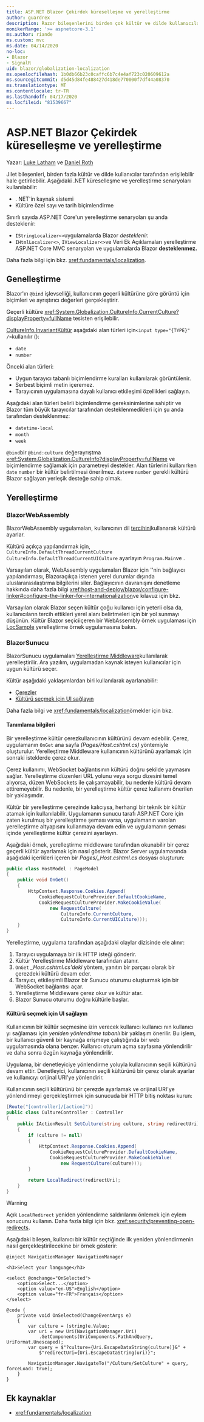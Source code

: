 ```yaml
---
title: ASP.NET Blazor Çekirdek küreselleşme ve yerelleştirme
author: guardrex
description: Razor bileşenlerini birden çok kültür ve dilde kullanıcılar için nasıl erişilebilir hale getirebileceğimi öğrenin.
monikerRange: '>= aspnetcore-3.1'
ms.author: riande
ms.custom: mvc
ms.date: 04/14/2020
no-loc:
- Blazor
- SignalR
uid: blazor/globalization-localization
ms.openlocfilehash: 1b0db66b23c0caffc6b7c4e4af723c020609612a
ms.sourcegitcommit: d5d45d84fe488427d418de770000f7df44a08370
ms.translationtype: MT
ms.contentlocale: tr-TR
ms.lasthandoff: 04/17/2020
ms.locfileid: "81539667"
---
```

# <a name="aspnet-core-opno-locblazor-globalization-and-localization"></a>ASP.NET Blazor Çekirdek küreselleşme ve yerelleştirme

Yazar: [Luke Latham](https://github.com/guardrex) ve [Daniel Roth](https://github.com/danroth27)

Jilet bileşenleri, birden fazla kültür ve dilde kullanıcılar tarafından erişilebilir hale getirilebilir. Aşağıdaki .NET küreselleşme ve yerelleştirme senaryoları kullanılabilir:

* . NET'in kaynak sistemi
* Kültüre özel sayı ve tarih biçimlendirme

Sınırlı sayıda ASP.NET Core'un yerelleştirme senaryoları şu anda desteklenir:

* `IStringLocalizer<>`uygulamalarda Blazor *desteklenir.*
* `IHtmlLocalizer<>`, `IViewLocalizer<>`ve Veri Ek Açıklamaları yerelleştirme ASP.NET Core MVC senaryoları ve uygulamalarda Blazor **desteklenmez.**

Daha fazla bilgi için bkz. <xref:fundamentals/localization>.

## <a name="globalization"></a>Genelleştirme

Blazor'ın `@bind` işlevselliği, kullanıcının geçerli kültürüne göre görüntü için biçimleri ve ayrıştırıcı değerleri gerçekleştirir.

Geçerli kültüre <xref:System.Globalization.CultureInfo.CurrentCulture?displayProperty=fullName> tesisten erişilebilir.

[CultureInfo.InvariantKültür](xref:System.Globalization.CultureInfo.InvariantCulture) aşağıdaki alan türleri için`<input type="{TYPE}" />`kullanılır ():

* `date`
* `number`

Önceki alan türleri:

* Uygun tarayıcı tabanlı biçimlendirme kuralları kullanılarak görüntülenir.
* Serbest biçimli metin içeremez.
* Tarayıcının uygulamasına dayalı kullanıcı etkileşimi özellikleri sağlayın.

Aşağıdaki alan türleri belirli biçimlendirme gereksinimlerine sahiptir ve Blazor tüm büyük tarayıcılar tarafından desteklenmedikleri için şu anda tarafından desteklenmez:

* `datetime-local`
* `month`
* `week`

`@bind`bir `@bind:culture` değerayrıştma <xref:System.Globalization.CultureInfo?displayProperty=fullName> ve biçimlendirme sağlamak için parametreyi destekler. Alan türlerini kullanırken `date` `number` bir kültür belirtilmesi önerilmez. `date`ve `number` gerekli kültürü Blazor sağlayan yerleşik desteğe sahip olmak.

## <a name="localization"></a>Yerelleştirme

### <a name="opno-locblazor-webassembly"></a>BlazorWebAssembly

BlazorWebAssembly uygulamaları, kullanıcının dil [tercihini](https://developer.mozilla.org/docs/Web/API/NavigatorLanguage/languages)kullanarak kültürü ayarlar.

Kültürü açıkça yapılandırmak için, `CultureInfo.DefaultThreadCurrentCulture` `CultureInfo.DefaultThreadCurrentUICulture` ayarlayın `Program.Main`ve .

Varsayılan olarak, WebAssembly uygulamaları Blazor için ''nin bağlayıcı yapılandırması, Blazoraçıkça istenen yerel durumlar dışında uluslararasılaştırma bilgilerini siler. Bağlayıcının davranışını denetleme hakkında daha fazla bilgi <xref:host-and-deploy/blazor/configure-linker#configure-the-linker-for-internationalization>ve kılavuz için bkz.

Varsayılan olarak Blazor seçen kültür çoğu kullanıcı için yeterli olsa da, kullanıcıların tercih ettikleri yerel alanı belirtmeleri için bir yol sunmayı düşünün. Kültür Blazor seçiciiçeren bir WebAssembly örnek uygulaması için [LocSample](https://github.com/pranavkm/LocSample) yerelleştirme örnek uygulamasına bakın.

### <a name="opno-locblazor-server"></a>BlazorSunucu

BlazorSunucu uygulamaları [Yerelleştirme Middleware](xref:fundamentals/localization#localization-middleware)kullanılarak yerelleştirilir. Ara yazılım, uygulamadan kaynak isteyen kullanıcılar için uygun kültürü seçer.

Kültür aşağıdaki yaklaşımlardan biri kullanılarak ayarlanabilir:

* [Çerezler](#cookies)
* [Kültürü seçmek için UI sağlayın](#provide-ui-to-choose-the-culture)

Daha fazla bilgi ve <xref:fundamentals/localization>örnekler için bkz.

#### <a name="cookies"></a>Tanımlama bilgileri

Bir yerelleştirme kültür çerezkullanıcının kültürünü devam edebilir. Çerez, uygulamanın `OnGet` ana sayfa *(Pages/Host.cshtml.cs)* yöntemiyle oluşturulur. Yerelleştirme Middleware kullanıcının kültürünü ayarlamak için sonraki isteklerde çerez okur. 

Çerez kullanımı, WebSocket bağlantısının kültürü doğru şekilde yaymasını sağlar. Yerelleştirme düzenleri URL yolunu veya sorgu dizesini temel alıyorsa, düzen WebSockets ile çalışamayabilir, bu nedenle kültürü devam ettiremeyebilir. Bu nedenle, bir yerelleştirme kültür çerez kullanımı önerilen bir yaklaşımdır.

Kültür bir yerelleştirme çerezinde kalıcıysa, herhangi bir teknik bir kültür atamak için kullanılabilir. Uygulamanın sunucu tarafı ASP.NET Core için zaten kurulmuş bir yerelleştirme şeması varsa, uygulamanın varolan yerelleştirme altyapısını kullanmaya devam edin ve uygulamanın şeması içinde yerelleştirme kültür çerezini ayarlayın.

Aşağıdaki örnek, yerelleştirme middleware tarafından okunabilir bir çerez geçerli kültür ayarlamak için nasıl gösterir. Blazor Server uygulamasında aşağıdaki içerikleri içeren bir *Pages/_Host.cshtml.cs* dosyası oluşturun:

```csharp
public class HostModel : PageModel
{
    public void OnGet()
    {
        HttpContext.Response.Cookies.Append(
            CookieRequestCultureProvider.DefaultCookieName,
            CookieRequestCultureProvider.MakeCookieValue(
                new RequestCulture(
                    CultureInfo.CurrentCulture,
                    CultureInfo.CurrentUICulture)));
    }
}
```

Yerelleştirme, uygulama tarafından aşağıdaki olaylar dizisinde ele alınır:

1. Tarayıcı uygulamaya bir ilk HTTP isteği gönderir.
1. Kültür Yerelleştirme Middleware tarafından atanır.
1. `OnGet` *_Host.cshtml.cs'deki* yöntem, yanıtın bir parçası olarak bir çerezdeki kültürü devam eder.
1. Tarayıcı, etkileşimli Blazor bir Sunucu oturumu oluşturmak için bir WebSocket bağlantısı açar.
1. Yerelleştirme Middleware çerez okur ve kültür atar.
1. Blazor Sunucu oturumu doğru kültürle başlar.

#### <a name="provide-ui-to-choose-the-culture"></a>Kültürü seçmek için UI sağlayın

Kullanıcının bir kültür seçmesine izin verecek kullanıcı kullanıcı nın kullanıcı yı sağlaması için *yeniden yönlendirme tabanlı* bir yaklaşım önerilir. Bu işlem, bir kullanıcı güvenli bir kaynağa erişmeye çalıştığında bir web uygulamasında olana benzer. Kullanıcı oturum açma sayfasına yönlendirilir ve daha sonra özgün kaynağa yönlendirilir. 

Uygulama, bir denetleyiciye yönlendirme yoluyla kullanıcının seçili kültürünü devam ettir. Denetleyici, kullanıcının seçili kültürünü bir çerez olarak ayarlar ve kullanıcıyı orijinal URI'ye yönlendirir.

Kullanıcının seçili kültürünü bir çerezde ayarlamak ve orijinal URI'ye yönlendirmeyi gerçekleştirmek için sunucuda bir HTTP bitiş noktası kurun:

```csharp
[Route("[controller]/[action]")]
public class CultureController : Controller
{
    public IActionResult SetCulture(string culture, string redirectUri)
    {
        if (culture != null)
        {
            HttpContext.Response.Cookies.Append(
                CookieRequestCultureProvider.DefaultCookieName,
                CookieRequestCultureProvider.MakeCookieValue(
                    new RequestCulture(culture)));
        }

        return LocalRedirect(redirectUri);
    }
}
```

> [!WARNING]
> Açık `LocalRedirect` yeniden yönlendirme saldırılarını önlemek için eylem sonucunu kullanın. Daha fazla bilgi için bkz. <xref:security/preventing-open-redirects>.

Aşağıdaki bileşen, kullanıcı bir kültür seçtiğinde ilk yeniden yönlendirmenin nasıl gerçekleştirilecekine bir örnek gösterir:

```razor
@inject NavigationManager NavigationManager

<h3>Select your language</h3>

<select @onchange="OnSelected">
    <option>Select...</option>
    <option value="en-US">English</option>
    <option value="fr-FR">Français</option>
</select>

@code {
    private void OnSelected(ChangeEventArgs e)
    {
        var culture = (string)e.Value;
        var uri = new Uri(NavigationManager.Uri)
            .GetComponents(UriComponents.PathAndQuery, UriFormat.Unescaped);
        var query = $"?culture={Uri.EscapeDataString(culture)}&" +
            $"redirectUri={Uri.EscapeDataString(uri)}";

        NavigationManager.NavigateTo("/Culture/SetCulture" + query, forceLoad: true);
    }
}
```

## <a name="additional-resources"></a>Ek kaynaklar

* <xref:fundamentals/localization>
